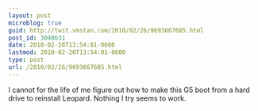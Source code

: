 ```yaml
---
layout: post
microblog: true
guid: http://twit.vmstan.com/2010/02/26/9693667685.html
post_id: 3048631
date: 2010-02-26T13:54:01-0600
lastmod: 2010-02-26T13:54:01-0600
type: post
url: /2010/02/26/9693667685.html
---
```

I cannot for the life of me figure out how to make this G5 boot from a hard drive to reinstall Leopard. Nothing I try seems to work.
